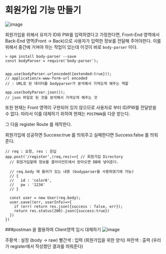# 회원가입 기능 만들기

![image](https://user-images.githubusercontent.com/63600953/132120012-f60ae0c1-6550-49a0-8a2c-425937936d18.png)

회원가입을 위해서 유저가 ID와 PW를 입력하였다고 가정한다면, 
Front-End 영역에서 Back-End 영역(Front -> Back)으로 사용자가 입력한 정보를 전달해 주어야한다. 
이를 위해서 중간에 거쳐야 하는 작업이 있는데 이것이 바로 `body-parser` 이다. 

````
> npm install body-parser --save 
const bodyParser = require('body-parser');


app.use(bodyParser.urlencoded({extended:true}));
// application/x-www-form-url encoded 
// : URL로 된 데이터를 bodyparser가 분석해서 가져오게 해주는 역할

app.use(bodyParser.json());
// json 파일로 된 것을 분석해서 가져오게 해주는 것
````


또한 현재는 Front 영역이 구현되어 있지 않으므로 사용자로 부터 ID/PW를 전달받을 수 없다.
따라서 이를 대체하기 위하여 현재는 `POSTMAN`을 다운 받는다. 

그 다음 register Route 를 제작한다. 

회원가입에 성공하면 Success:true 를 띄워주고 실패한다면 Success:false 를 띄워준다. 

````
// req : 요청, res : 응답
app.post('/register',(req,res)=>{ // 회원가입 Directory
  // 회원가입할때 정보를 클라이언트에서 받아오면 DB에 넣어준다. 
  
  // req.body 에 들어가 있는 내용 (bodyparser를 사용하였기에 가능)
  // {
  //   id : 'color8',
  //   pw : '1234'
  // }

  const user = new User(req.body);
  user.save((err, userInfo)=>{
    if (err) return res.json({success : false, err});
    return res.status(200).json({success:true})
  })
})
````

###postman 을 활용하여 Client영역 임시 대체하기
![image](https://user-images.githubusercontent.com/63600953/132287650-5077b0e2-d64d-4e40-bafe-99b7b60e312a.png)

주황색 : 설정 (body -> raw)
빨간색 : 입력 (회원가입을 위한 양식)
파란색 : 출력 (우리가 register에서 작성했던 결과를 띄워준다)